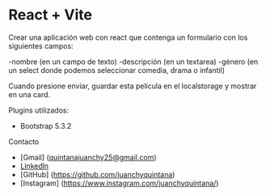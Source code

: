 # React + Vite

Crear una aplicación web con react que contenga un formulario con los siguientes campos:

-nombre (en un campo de texto)
-descripción (en un textarea)
-género (en un select donde podemos seleccionar comedia, drama  o infantil)

Cuando presione enviar, guardar esta película en el localstorage y mostrar en una card.

Plugins utilizados:
- Bootstrap 5.3.2

Contacto
- [Gmail] (quintanajuanchy25@gmail.com)
- [Linkedln](https://www.linkedin.com/in/juan-diego-quintana-b5a186211/)
- [GitHub] (https://github.com/juanchyquintana)
- [Instagram] (https://www.instagram.com/juanchyquintana/)

